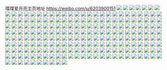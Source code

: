 喋喋爱月亮主页地址 https://weibo.com/u/6203900151 
![](https://wx4.sinaimg.cn/mw2000/006LQVPFgy1h88emav0g1j32c0340e82.jpg) 
![](https://wx4.sinaimg.cn/mw2000/006LQVPFgy1h88em4uy0qj32c0340x6q.jpg) 
![](https://wx4.sinaimg.cn/mw2000/006LQVPFgy1h88em95ycfj322m2rhqv5.jpg) 
![](https://wx4.sinaimg.cn/mw2000/006LQVPFgy1h88em7zyeij32c03401kz.jpg) 
![](https://wx4.sinaimg.cn/mw2000/006LQVPFgy1h5j1aydi2tj322o3404qr.jpg) 
![](https://wx4.sinaimg.cn/mw2000/006LQVPFgy1h1s2la2ugpj322o33yqv8.jpg) 
![](https://wx4.sinaimg.cn/mw2000/006LQVPFgy1h1s2ky81s6j333y1qxe83.jpg) 
![](https://wx4.sinaimg.cn/mw2000/006LQVPFgy1h1s2l5zkhmj322o33y7wk.jpg) 
![](https://wx4.sinaimg.cn/mw2000/006LQVPFgy1h1s2ldhdyij333y22okjn.jpg) 
![](https://wx4.sinaimg.cn/mw2000/006LQVPFgy1h1s2llnpszj32fr4c0qv8.jpg) 
![](https://wx4.sinaimg.cn/mw2000/006LQVPFgy1h1s2ku9k4qj322o33yhdv.jpg) 
![](https://wx4.sinaimg.cn/mw2000/006LQVPFgy1h1s2l1pnokj32223401ky.jpg) 
![](https://wx4.sinaimg.cn/mw2000/006LQVPFgy1h1s2lspmnoj322o33ynpf.jpg) 
![](https://wx4.sinaimg.cn/mw2000/006LQVPFgy1h1s2lgtumxj31qz3374qr.jpg) 
![](https://wx4.sinaimg.cn/mw2000/006LQVPFgy1h1s2lp1y97j31qy3401kz.jpg) 
![](https://wx4.sinaimg.cn/mw2000/006LQVPFgy1h1s2lvcrwsj33401qvnpe.jpg) 
![](https://wx4.sinaimg.cn/mw2000/006LQVPFgy1h1pqtlvuc6j30u01400ym.jpg) 
![](https://wx4.sinaimg.cn/mw2000/006LQVPFgy1h1pqto85enj30u01400yq.jpg) 
![](https://wx4.sinaimg.cn/mw2000/006LQVPFgy1h1pqtq8hu4j30u0140tep.jpg) 
![](https://wx4.sinaimg.cn/mw2000/006LQVPFgy1h1pqtnj6gyj30u0140dms.jpg) 
![](https://wx4.sinaimg.cn/mw2000/006LQVPFgy1h1pqtmolsjj30u0140n46.jpg) 
![](https://wx4.sinaimg.cn/mw2000/006LQVPFgy1h1on5tedclj32c0340hdu.jpg) 
![](https://wx4.sinaimg.cn/mw2000/006LQVPFgy1h1on65v9bfj32c0340npe.jpg) 
![](https://wx4.sinaimg.cn/mw2000/006LQVPFgy1h1on5wid93j32c0340kjm.jpg) 
![](https://wx4.sinaimg.cn/mw2000/006LQVPFgy1h1on62r0srj32c0340x6r.jpg) 
![](https://wx4.sinaimg.cn/mw2000/006LQVPFgy1h10e9phiozj32c02c0e82.jpg) 
![](https://wx4.sinaimg.cn/mw2000/006LQVPFgy1h10e9lyiyhj32c02c0e82.jpg) 
![](https://wx4.sinaimg.cn/mw2000/006LQVPFgy1h10e9rxbngj32c02c0hdu.jpg) 
![](https://wx4.sinaimg.cn/mw2000/006LQVPFgy1h05zulkhxsj31sc2dse82.jpg) 
![](https://wx4.sinaimg.cn/mw2000/006LQVPFgy1gys753lycsj30u0140120.jpg) 
![](https://wx4.sinaimg.cn/mw2000/006LQVPFgy1gx7vx1vdm6j32c0340b2b.jpg) 
![](https://wx4.sinaimg.cn/mw2000/006LQVPFgy1gx7vx2v3v4j32c0340kjm.jpg) 
![](https://wx4.sinaimg.cn/mw2000/006LQVPFgy1gx7vx4fk2xj32c0340kjn.jpg) 
![](https://wx4.sinaimg.cn/mw2000/006LQVPFgy1gx7vx6hqzqj32c0340npd.jpg) 
![](https://wx4.sinaimg.cn/mw2000/006LQVPFgy1gx7vx3eizfj32do1c6npd.jpg) 
![](https://wx4.sinaimg.cn/mw2000/006LQVPFgy1gx7vx7cpihj32c0340b2b.jpg) 
![](https://wx4.sinaimg.cn/mw2000/006LQVPFgy1gx7vx5iy51j32c02c0e83.jpg) 
![](https://wx4.sinaimg.cn/mw2000/006LQVPFgy1gx7vx0s4zzj32c0340u10.jpg) 
![](https://wx4.sinaimg.cn/mw2000/006LQVPFgy1gx7vx98hk1j30xc1k94jn.jpg) 
![](https://wx4.sinaimg.cn/mw2000/006LQVPFgy1gw58ygpbqsj32c0340qv7.jpg) 
![](https://wx4.sinaimg.cn/mw2000/006LQVPFgy1gw58yjke16j32c0340hdv.jpg) 
![](https://wx4.sinaimg.cn/mw2000/006LQVPFgy1gw58ykx6v5j32c0340qv7.jpg) 
![](https://wx4.sinaimg.cn/mw2000/006LQVPFgy1gw58ynl3inj33402c07wj.jpg) 
![](https://wx4.sinaimg.cn/mw2000/006LQVPFgy1gw58yi9c3mj32c03407wk.jpg) 
![](https://wx4.sinaimg.cn/mw2000/006LQVPFgy1gw58yokgpmj32aj322x6q.jpg) 
![](https://wx4.sinaimg.cn/mw2000/006LQVPFgy1gw58yqujl7j32c0340hdv.jpg) 
![](https://wx4.sinaimg.cn/mw2000/006LQVPFgy1gw58ypof70j32c0340u0y.jpg) 
![](https://wx4.sinaimg.cn/mw2000/006LQVPFgy1gw58yfgf8mj32c0340b2b.jpg) 
![](https://wx4.sinaimg.cn/mw2000/006LQVPFgy1greq21rvdbj32c03407wi.jpg) 
![](https://wx4.sinaimg.cn/mw2000/006LQVPFgy1greq1z5cytj32c0340kjm.jpg) 
![](https://wx4.sinaimg.cn/mw2000/006LQVPFgy1gpifuhibkgj30u014045j.jpg) 
![](https://wx4.sinaimg.cn/mw2000/006LQVPFgy1gp839veitjj31090u0k24.jpg) 
![](https://wx4.sinaimg.cn/mw2000/006LQVPFgy1gp839ugxj9j30u014049o.jpg) 
![](https://wx4.sinaimg.cn/mw2000/006LQVPFgy1gp839thls2j30u0140akq.jpg) 
![](https://wx4.sinaimg.cn/mw2000/006LQVPFgy1gp839we9d8j312n0u0ajj.jpg) 
![](https://wx4.sinaimg.cn/mw2000/006LQVPFly1gosxnr66c1j30u0140gpt.jpg) 
![](https://wx4.sinaimg.cn/mw2000/006LQVPFly1gosxnqq8npj30u0140djx.jpg) 
![](https://wx4.sinaimg.cn/mw2000/006LQVPFly1gosxnrk8z4j30u0140788.jpg) 
![](https://wx4.sinaimg.cn/mw2000/006LQVPFly1gophgae1zkj30u01407m4.jpg) 
![](https://wx4.sinaimg.cn/mw2000/006LQVPFly1gophg9housj30u00u0451.jpg) 
![](https://wx4.sinaimg.cn/mw2000/006LQVPFly1gom5h0od9cj30u0140ahx.jpg) 
![](https://wx4.sinaimg.cn/mw2000/006LQVPFly1gom5h2go9rj30u0140wmp.jpg) 
![](https://wx4.sinaimg.cn/mw2000/006LQVPFly1gom5gyg6asj30u0140th1.jpg) 
![](https://wx4.sinaimg.cn/mw2000/006LQVPFly1goln4sch1fj31400u0n6k.jpg) 
![](https://wx4.sinaimg.cn/mw2000/006LQVPFly1goln4rt6s3j30u0140k18.jpg) 
![](https://wx4.sinaimg.cn/mw2000/006LQVPFly1golnezrjzrj30u01407ci.jpg) 
![](https://wx4.sinaimg.cn/mw2000/006LQVPFly1golnbqsdbqj30u0140n9i.jpg) 
![](https://wx4.sinaimg.cn/mw2000/006LQVPFly1goln4tpzxvj31400u0qb3.jpg) 
![](https://wx4.sinaimg.cn/mw2000/006LQVPFly1goln4uhxsjj31400u0jzk.jpg) 
![](https://wx4.sinaimg.cn/mw2000/006LQVPFly1goln4qbma3j30u00u0td9.jpg) 
![](https://wx4.sinaimg.cn/mw2000/006LQVPFly1goln4r2c87j30u00u0n0q.jpg) 
![](https://wx4.sinaimg.cn/mw2000/006LQVPFly1goln4v1xbaj30u0140jxx.jpg) 
![](https://wx4.sinaimg.cn/mw2000/006LQVPFgy1gkq99i6uofj32c02c0hdu.jpg) 
![](https://wx4.sinaimg.cn/mw2000/006LQVPFgy1gkq9lpv97aj32ds1sc4qq.jpg) 
![](https://wx4.sinaimg.cn/mw2000/006LQVPFgy1gkq9bbii76j32ds1scqv5.jpg) 
![](https://wx4.sinaimg.cn/mw2000/006LQVPFgy1gkq9cdaknqj32ds1scu0x.jpg) 
![](https://wx4.sinaimg.cn/mw2000/006LQVPFgy1gkq99vpbjkj31sc2ds4qq.jpg) 
![](https://wx4.sinaimg.cn/mw2000/006LQVPFgy1gkq9flmx38j31sc2dsu0x.jpg) 
![](https://wx4.sinaimg.cn/mw2000/006LQVPFgy1gkq9lzfrnnj32ds1scnpd.jpg) 
![](https://wx4.sinaimg.cn/mw2000/006LQVPFgy1gkq9lc84oqj33402c0x6p.jpg) 
![](https://wx4.sinaimg.cn/mw2000/006LQVPFgy1gkq9c2iagtj32c0340kjm.jpg) 
![](https://wx4.sinaimg.cn/mw2000/006LQVPFgy1gkmtjhdygdj322o3404qq.jpg) 
![](https://wx4.sinaimg.cn/mw2000/006LQVPFgy1gkgzi96nd7j316o1ku1a8.jpg) 
![](https://wx4.sinaimg.cn/mw2000/006LQVPFgy1gkgziaf6cyj316o1kutt2.jpg) 
![](https://wx4.sinaimg.cn/mw2000/006LQVPFgy1gkgzidv42oj316o1kunho.jpg) 
![](https://wx4.sinaimg.cn/mw2000/006LQVPFgy1gkgziedrz3j30nm0fotdt.jpg) 
![](https://wx4.sinaimg.cn/mw2000/006LQVPFgy1gkgzi80wc4j320l340x6p.jpg) 
![](https://wx4.sinaimg.cn/mw2000/006LQVPFgy1gkgziez9yyj30ed0e678g.jpg) 
![](https://wx4.sinaimg.cn/mw2000/006LQVPFgy1gkgzicmqvtj334022kkjl.jpg) 
![](https://wx4.sinaimg.cn/mw2000/006LQVPFgy1gkgzifk171j30n00untfv.jpg) 
![](https://wx4.sinaimg.cn/mw2000/006LQVPFgy1gkgzikmrdlj322k340hdx.jpg) 
![](https://wx4.sinaimg.cn/mw2000/006LQVPFly1gi9x3bikytj322o340e85.jpg) 
![](https://wx4.sinaimg.cn/mw2000/006LQVPFly1gi9x39n7zbj334022ob2d.jpg) 
![](https://wx4.sinaimg.cn/mw2000/006LQVPFly1gi9x3crdbkj334022ob2a.jpg) 
![](https://wx4.sinaimg.cn/mw2000/006LQVPFly1ghhd2vsuvbj31qc2uqnpd.jpg) 
![](https://wx4.sinaimg.cn/mw2000/006LQVPFly1ghhd2wqz0rj31pb2ukqv5.jpg) 
![](https://wx4.sinaimg.cn/mw2000/006LQVPFly1ggajjx0cozj33402c0u0y.jpg) 
![](https://wx4.sinaimg.cn/mw2000/006LQVPFly1ggajk0fmyqj33402aq1l2.jpg) 
![](https://wx4.sinaimg.cn/mw2000/006LQVPFly1ggajk3k12yj33402c0u13.jpg) 
![](https://wx4.sinaimg.cn/mw2000/006LQVPFly1ggajk6equtj33402c0x6s.jpg) 
![](https://wx4.sinaimg.cn/mw2000/006LQVPFly1ggajk7oi9mj33402c0x6p.jpg) 
![](https://wx4.sinaimg.cn/mw2000/006LQVPFly1ggajjvv1apj33402c0x6r.jpg) 
![](https://wx4.sinaimg.cn/mw2000/006LQVPFly1gfz0n1e3kkj30n01dsu12.jpg) 
![](https://wx4.sinaimg.cn/mw2000/006LQVPFly1gfz0ltn559j30n01dsqva.jpg) 
![](https://wx4.sinaimg.cn/mw2000/006LQVPFly1gepivxt2bpj31ie2bc1kz.jpg) 
![](https://wx4.sinaimg.cn/mw2000/006LQVPFly1gepivzolxkj31ie2bcx6q.jpg) 
![](https://wx4.sinaimg.cn/mw2000/006LQVPFly1gepiw0se2gj31ie2bc7wh.jpg) 
![](https://wx4.sinaimg.cn/mw2000/006LQVPFly1gepivvwr96j31ie2bckjm.jpg) 
![](https://wx4.sinaimg.cn/mw2000/006LQVPFly1gepiuuftfsj31ie2bc4qp.jpg) 
![](https://wx4.sinaimg.cn/mw2000/006LQVPFly1gepiuwdwjdj31ie2bcqv6.jpg) 
![](https://wx4.sinaimg.cn/mw2000/006LQVPFly1gepiuxz3knj31ie2bc4qp.jpg) 
![](https://wx4.sinaimg.cn/mw2000/006LQVPFly1gepiuzo7h7j31ie2bcu0y.jpg) 
![](https://wx4.sinaimg.cn/mw2000/006LQVPFly1gepiv1un2wj31ie2ylkjn.jpg) 
![](https://wx4.sinaimg.cn/mw2000/006LQVPFly1ge7divs2mcj32c02c0qv6.jpg) 
![](https://wx4.sinaimg.cn/mw2000/006LQVPFly1ge7djhne1xj30n01a04gi.jpg) 
![](https://wx4.sinaimg.cn/mw2000/006LQVPFly1ge7dk75hhej32nr2c0x6r.jpg) 
![](https://wx4.sinaimg.cn/mw2000/006LQVPFly1ge7djeshvjj30n01a0tst.jpg) 
![](https://wx4.sinaimg.cn/mw2000/006LQVPFly1ge7dl5fitmj32c02c07wi.jpg) 
![](https://wx4.sinaimg.cn/mw2000/006LQVPFly1ge7dkrwew3j32c02c0npf.jpg) 
![](https://wx4.sinaimg.cn/mw2000/006LQVPFly1ge7djayd4gj32ak1schdu.jpg) 
![](https://wx4.sinaimg.cn/mw2000/006LQVPFly1ge7dle8u79j32c02c0npd.jpg) 
![](https://wx4.sinaimg.cn/mw2000/006LQVPFly1ge7djmenvwj30n01a0aza.jpg) 
![](https://wx4.sinaimg.cn/mw2000/006LQVPFly1ge3gwq7a8wj32bb3337wi.jpg) 
![](https://wx4.sinaimg.cn/mw2000/006LQVPFly1ge3gwsub0cj32c0340hdu.jpg) 
![](https://wx4.sinaimg.cn/mw2000/006LQVPFly1gdsimlwz3tj32c03401ky.jpg) 
![](https://wx4.sinaimg.cn/mw2000/006LQVPFly1gdsimcu1frj32c0340b2a.jpg) 
![](https://wx4.sinaimg.cn/mw2000/006LQVPFly1gdsin39fvcj32c0340qv5.jpg) 
![](https://wx4.sinaimg.cn/mw2000/006LQVPFly1gdsimw9xvdj32c0340hdu.jpg) 
![](https://wx4.sinaimg.cn/mw2000/006LQVPFly1gdrztb2z28j31x02ou1ky.jpg) 
![](https://wx4.sinaimg.cn/mw2000/006LQVPFly1gdrztcvo5dj32bc334u0y.jpg) 
![](https://wx4.sinaimg.cn/mw2000/006LQVPFly1gdrzt2w4zpj32872yx4qq.jpg) 
![](https://wx4.sinaimg.cn/mw2000/006LQVPFly1gdrzsy6qwaj32c0340x6r.jpg) 
![](https://wx4.sinaimg.cn/mw2000/006LQVPFly1gdrzt7k03jj32c0340qv6.jpg) 
![](https://wx4.sinaimg.cn/mw2000/006LQVPFly1gdrzsd5barj32c02c0e82.jpg) 
![](https://wx4.sinaimg.cn/mw2000/006LQVPFly1gdrzs7sil9j329n30v7wi.jpg) 
![](https://wx4.sinaimg.cn/mw2000/006LQVPFly1gdrzspt5pej33402c0x6r.jpg) 
![](https://wx4.sinaimg.cn/mw2000/006LQVPFly1gda0sxdvezj32c02c04qq.jpg) 
![](https://wx4.sinaimg.cn/mw2000/006LQVPFly1gda0t27wfbj33402c0u0y.jpg) 
![](https://wx4.sinaimg.cn/mw2000/006LQVPFly1gda0t6tns6j32c02c01ky.jpg) 
![](https://wx4.sinaimg.cn/mw2000/006LQVPFly1gbp3jvp9jyj30n00n0dkl.jpg) 
![](https://wx4.sinaimg.cn/mw2000/006LQVPFly1gallxug6e6j32w04c0x6q.jpg) 
![](https://wx4.sinaimg.cn/mw2000/006LQVPFly1gallxmo9plj322o340u0x.jpg) 
![](https://wx4.sinaimg.cn/mw2000/006LQVPFly1gallxqvhtnj34c02w0x6q.jpg) 
![](https://wx4.sinaimg.cn/mw2000/006LQVPFly1gallxwhx4mj320g30okjl.jpg) 
![](https://wx4.sinaimg.cn/mw2000/006LQVPFly1gakouum1dtj322o340qv5.jpg) 
![](https://wx4.sinaimg.cn/mw2000/006LQVPFly1gakovbijbsj322o340b2a.jpg) 
![](https://wx4.sinaimg.cn/mw2000/006LQVPFly1gakov595fuj33401r0kjl.jpg) 
![](https://wx4.sinaimg.cn/mw2000/006LQVPFly1gakouxs2v9j334022onpd.jpg) 
![](https://wx4.sinaimg.cn/mw2000/006LQVPFly1gakov0ltgjj34c02w0hdu.jpg) 
![](https://wx4.sinaimg.cn/mw2000/006LQVPFly1gakov3h639j334022ou0x.jpg) 
![](https://wx4.sinaimg.cn/mw2000/006LQVPFly1gakov6bupjj31hc2mt7rg.jpg) 
![](https://wx4.sinaimg.cn/mw2000/006LQVPFly1gakouvvrypj31r0340qt0.jpg) 
![](https://wx4.sinaimg.cn/mw2000/006LQVPFly1gakov8n025j334022o1ky.jpg) 
![](https://wx4.sinaimg.cn/mw2000/006LQVPFgy1ga87udfp9sj30n011j7at.jpg) 
![](https://wx4.sinaimg.cn/mw2000/006LQVPFgy1ga6sx7n58hj328d2z44qr.jpg) 
![](https://wx4.sinaimg.cn/mw2000/006LQVPFgy1ga6swpeol2j32c03404qs.jpg) 
![](https://wx4.sinaimg.cn/mw2000/006LQVPFgy1ga3m874vz8j31xv2sl4qq.jpg) 
![](https://wx4.sinaimg.cn/mw2000/006LQVPFgy1ga3m89gmvgj31yf2mqu0x.jpg) 
![](https://wx4.sinaimg.cn/mw2000/006LQVPFgy1ga3m8ceocdj31uk2gtqv5.jpg) 
![](https://wx4.sinaimg.cn/mw2000/006LQVPFgy1ga3m8ft3b9j32c03407wi.jpg) 
![](https://wx4.sinaimg.cn/mw2000/006LQVPFgy1ga3m8jkspkj32ab31rhdu.jpg) 
![](https://wx4.sinaimg.cn/mw2000/006LQVPFgy1ga3ma6wz1uj328i2zc1ky.jpg) 
![](https://wx4.sinaimg.cn/mw2000/006LQVPFgy1ga0tb531n0j32c0340qv7.jpg) 
![](https://wx4.sinaimg.cn/mw2000/006LQVPFgy1ga0tchqzb8j32c03404qr.jpg) 
![](https://wx4.sinaimg.cn/mw2000/006LQVPFgy1ga0te75ia0j32c030xe83.jpg) 
![](https://wx4.sinaimg.cn/mw2000/006LQVPFgy1ga0tbaiht5j31e91v0txv.jpg) 
![](https://wx4.sinaimg.cn/mw2000/006LQVPFgy1ga0tcw6obdj32c0340hdu.jpg) 
![](https://wx4.sinaimg.cn/mw2000/006LQVPFgy1ga0tdceawpj32c0340qv6.jpg) 
![](https://wx4.sinaimg.cn/mw2000/006LQVPFgy1ga0ta14mj5j32c0340u0z.jpg) 
![](https://wx4.sinaimg.cn/mw2000/006LQVPFgy1ga0tdn82szj32482tqqv5.jpg) 
![](https://wx4.sinaimg.cn/mw2000/006LQVPFgy1ga0tbzt0lkj32c0340hdw.jpg) 
![](https://wx4.sinaimg.cn/mw2000/006LQVPFgy1g9yc37uj3pj32c03404qs.jpg) 
![](https://wx4.sinaimg.cn/mw2000/006LQVPFgy1g9yc33vszsj32c0340x6q.jpg) 
![](https://wx4.sinaimg.cn/mw2000/006LQVPFgy1g9yc3afd9mj32c0340e82.jpg) 
![](https://wx4.sinaimg.cn/mw2000/006LQVPFgy1g9yc3f9sbej32c0340qv8.jpg) 
![](https://wx4.sinaimg.cn/mw2000/006LQVPFgy1g9yc3jyrncj32c0340hdw.jpg) 
![](https://wx4.sinaimg.cn/mw2000/006LQVPFgy1g9yc3oeyy9j32c0340hdw.jpg) 
![](https://wx4.sinaimg.cn/mw2000/006LQVPFgy1g9yc3sr85xj32c0340kjo.jpg) 
![](https://wx4.sinaimg.cn/mw2000/006LQVPFgy1g9yc3xop5uj32c0340qv8.jpg) 
![](https://wx4.sinaimg.cn/mw2000/006LQVPFgy1g9yc42nhewj32c038eqv8.jpg) 
![](https://wx4.sinaimg.cn/mw2000/006LQVPFgy1g9uxa5f6iaj32c02c0hdt.jpg) 
![](https://wx4.sinaimg.cn/mw2000/006LQVPFly1g9tsao3li1j3340340kjn.jpg) 
![](https://wx4.sinaimg.cn/mw2000/006LQVPFly1g9tsasighaj3340340x6r.jpg) 
![](https://wx4.sinaimg.cn/mw2000/006LQVPFly1g9tsahme0tj3340340x6q.jpg) 
![](https://wx4.sinaimg.cn/mw2000/006LQVPFly1g9tsavya1dj33403401kz.jpg) 
![](https://wx4.sinaimg.cn/mw2000/006LQVPFly1g9pr1il3hcj32ds1sc7wh.jpg) 
![](https://wx4.sinaimg.cn/mw2000/006LQVPFly1g9pr1lsdjmj32ds1sc1kx.jpg) 
![](https://wx4.sinaimg.cn/mw2000/006LQVPFly1g9pr1o4101j32ds1sc4qp.jpg) 
![](https://wx4.sinaimg.cn/mw2000/006LQVPFly1g9pr1rqkelj32ds1sc1kx.jpg) 
![](https://wx4.sinaimg.cn/mw2000/006LQVPFly1g9pr1uyy9pj32ds1sc7wh.jpg) 
![](https://wx4.sinaimg.cn/mw2000/006LQVPFly1g9pr26ablbj32ds1sc4qp.jpg) 
![](https://wx4.sinaimg.cn/mw2000/006LQVPFly1g9pr21bpunj32ds1scx60.jpg) 
![](https://wx4.sinaimg.cn/mw2000/006LQVPFly1g9pr1xcxn3j32ds1sc7wh.jpg) 
![](https://wx4.sinaimg.cn/mw2000/006LQVPFly1g9pr1z7wonj31sc1sc1eh.jpg) 
![](https://wx4.sinaimg.cn/mw2000/006LQVPFly1g9oa7p846jj32c0340npd.jpg) 
![](https://wx4.sinaimg.cn/mw2000/006LQVPFly1g9oa7m00grj32c0340u0x.jpg) 
![](https://wx4.sinaimg.cn/mw2000/006LQVPFly1g9mwm3xegqj32c0340qv7.jpg) 
![](https://wx4.sinaimg.cn/mw2000/006LQVPFly1g9mwm23b5qj32c0340npf.jpg) 
![](https://wx4.sinaimg.cn/mw2000/006LQVPFly1g9mwm8ed5kj3340340e84.jpg) 
![](https://wx4.sinaimg.cn/mw2000/006LQVPFly1g9mwm6ft1sj32c0340u0y.jpg) 
![](https://wx4.sinaimg.cn/mw2000/006LQVPFly1g9mwmghv6sj32c03404qq.jpg) 
![](https://wx4.sinaimg.cn/mw2000/006LQVPFly1g9mwmak661j32c03407wk.jpg) 
![](https://wx4.sinaimg.cn/mw2000/006LQVPFly1g9jfptonnjj32c03401kz.jpg) 
![](https://wx4.sinaimg.cn/mw2000/006LQVPFly1g9jfq1zvbgj32c03404qr.jpg) 
![](https://wx4.sinaimg.cn/mw2000/006LQVPFly1g9jgfz9ikqj32c0340e83.jpg) 
![](https://wx4.sinaimg.cn/mw2000/006LQVPFly1g9jfq6dsj9j32ds1scb2a.jpg) 
![](https://wx4.sinaimg.cn/mw2000/006LQVPFly1g9jfqaceygj32ds1scb2a.jpg) 
![](https://wx4.sinaimg.cn/mw2000/006LQVPFly1g9jfqhrrs6j32c0340u0x.jpg) 
![](https://wx4.sinaimg.cn/mw2000/006LQVPFly1g9ctxhojq9j32c02c0u0y.jpg) 
![](https://wx4.sinaimg.cn/mw2000/006LQVPFly1g9ctxwzi7dj32c02c0npe.jpg) 
![](https://wx4.sinaimg.cn/mw2000/006LQVPFly1g9ctzlpmesj32c0340hdw.jpg) 
![](https://wx4.sinaimg.cn/mw2000/006LQVPFly1g9cu0z3jf0j32c0340hdw.jpg) 
![](https://wx4.sinaimg.cn/mw2000/006LQVPFly1g9ctzw5dbpj32c0340qv7.jpg) 
![](https://wx4.sinaimg.cn/mw2000/006LQVPFly1g9ctzzqvzgj32bc334hdt.jpg) 
![](https://wx4.sinaimg.cn/mw2000/006LQVPFly1g9cu02msf3j32c02c04qp.jpg) 
![](https://wx4.sinaimg.cn/mw2000/006LQVPFly1g9cu08wdatj32c0340x6p.jpg) 
![](https://wx4.sinaimg.cn/mw2000/006LQVPFly1g9cu0vdm60j32c0340b2b.jpg) 
